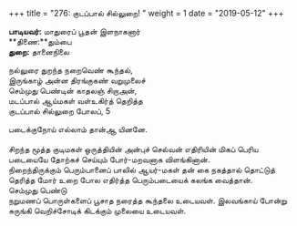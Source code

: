 ﻿+++
title = "276: குடப்பால் சில்லுறை!  "
weight = 1
date = "2019-05-12"
+++

**பாடியவர்:** மாதுரைப் பூதன் இளநாகனார்  
**திணை:**தும்பை  
**துறை:** தானைநிலை  
  
நல்லுரை துறந்த நறைவெண் கூந்தல்,  
இருங்காழ் அன்ன திரங்குகண் வறுமுலைச்  
செம்முது பெண்டின் காதலஞ் சிறாஅன்,  
மடப்பால் ஆய்மகள் வள்உகிர்த் தெறித்த  
குடப்பால் சில்லுறை போலப், 5  
  
படைக்குநோய் எல்லாம் தான்ஆ யினனே.  
   
சிறந்த மூத்த குடிமகள் ஒருத்தியின் அன்புச் செல்வன் எதிரியின் மிகப் பெரிய படையையே தோற்கச் செய்யும் போர்-மறவனாக விளங்கினான்.  
நிறைந்திருக்கும் பெரும்பானைப் பாலில் ஆயர்-மகள் தன் கை நகத்தால் தொட்டுத் தெரித்த மோர் உறை போல எதிர்த்த பெரும்படையைக் கலங்க வைத்தான்.  
செம்முது பெண்டு  
நறுமணப் பொருள்களைப் பூசாத நரைத்த கூந்தலை உடையவள். இலவங்காய் போன்று சுருங்கி வெறிச்சோடிக் கிடக்கும் முலையை உடையவள்.  
